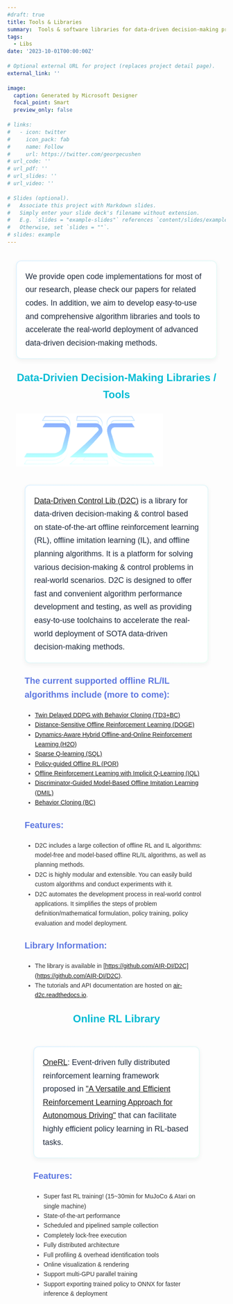 ```yaml
---
#draft: true
title: Tools & Libraries
summary:  Tools & software libraries for data-driven decision-making problems.
tags:
  - Libs
date: '2023-10-01T00:00:00Z'

# Optional external URL for project (replaces project detail page).
external_link: ''

image:
  caption: Generated by Microsoft Designer
  focal_point: Smart
  preview_only: false

# links:
#   - icon: twitter
#     icon_pack: fab
#     name: Follow
#     url: https://twitter.com/georgecushen
# url_code: ''
# url_pdf: ''
# url_slides: ''
# url_video: ''

# Slides (optional).
#   Associate this project with Markdown slides.
#   Simply enter your slide deck's filename without extension.
#   E.g. `slides = "example-slides"` references `content/slides/example-slides.md`.
#   Otherwise, set `slides = ""`.
# slides: example
---
```


<div style="font-family: Helvetica, sans-serif; max-width: 960px; margin: 0 auto; padding: 20px; line-height: 1.6; color: #333;">

  <div style="
    padding: 2px;
    border-radius: 12px;
    background: linear-gradient(135deg, #e0f2fe, #ecfdf5);
    box-shadow: 0 4px 12px rgba(0,0,0,0.05);
">
    <div style="
        background: white;
        border-radius: 10px;
        padding: 20px;
    ">
        <p style="
            font-size: 18px;
            line-height: 1.7;
            color: #1e293b;
            margin: 0;
        ">
            We provide open code implementations for most of our research, please check our papers for related codes. In addition, we aim to develop easy-to-use and comprehensive algorithm libraries and tools to accelerate the real-world deployment of advanced data-driven decision-making methods.
        </p>
    </div>
</div>

<h3 style="margin-top: 24px; color: #00bcd4; font-size: 24px; text-align: center;">Data-Drivien Decision-Making Libraries / Tools</h3>

![screen reader text](d2c-logo.png "")


<div style="font-family: Helvetica, sans-serif; max-width: 960px; margin: 0 auto; padding: 20px; line-height: 1.6; color: #333;">

  <div style="
    padding: 2px;
    border-radius: 12px;
    background: linear-gradient(135deg, #e0f2fe, #ecfdf5);
    box-shadow: 0 4px 12px rgba(0,0,0,0.05);
">
    <div style="
        background: white;
        border-radius: 10px;
        padding: 20px;
    ">
        <p style="
            font-size: 18px;
            line-height: 1.7;
            color: #1e293b;
            margin: 0;
        ">
            <a href="https://github.com/AIR-DI/D2C">Data-Driven Control Lib (D2C)</a> is a library for data-driven decision-making & control based on state-of-the-art offline reinforcement learning (RL), offline imitation learning (IL), and offline planning algorithms. It is a platform for solving various decision-making & control problems in real-world scenarios. D2C is designed to offer fast and convenient algorithm performance development and testing, as well as providing easy-to-use toolchains to accelerate the real-world deployment of SOTA data-driven decision-making methods.
        </p>
    </div>
</div>

<h3 style="margin-top: 24px; color:rgb(94, 120, 225); font-size: 20px;">The current supported offline RL/IL algorithms include (more to come):</h3>

- [Twin Delayed DDPG with Behavior Cloning (TD3+BC)](https://arxiv.org/pdf/2106.06860.pdf)
- [Distance-Sensitive Offline Reinforcement Learning (DOGE)](https://arxiv.org/abs/2205.11027.pdf)
- [Dynamics-Aware Hybrid Offline-and-Online Reinforcement Learning (H2O)](https://arxiv.org/abs/2206.13464.pdf)
- [Sparse Q-learning (SQL)](https://arxiv.org/abs/2303.15810)
- [Policy-guided Offline RL (POR)](https://arxiv.org/abs/2210.08323)
- [Offline Reinforcement Learning with Implicit Q-Learning (IQL)](https://arxiv.org/pdf/2110.06169.pdf)
- [Discriminator-Guided Model-Based Offline Imitation Learning (DMIL)](https://arxiv.org/abs/2207.00244)
- [Behavior Cloning (BC)](http://www.cse.unsw.edu.au/~claude/papers/MI15.pdf)

<h3 style="margin-top: 24px; color:rgb(94, 120, 225); font-size: 20px;">Features:</h3>

- D2C includes a large collection of offline RL and IL algorithms: model-free and model-based offline RL/IL algorithms, as well as planning methods. 
- D2C is highly modular and extensible. You can easily build custom algorithms and conduct experiments with it.
- D2C automates the development process in real-world control applications. It simplifies the steps of problem definition/mathematical formulation, policy training, policy evaluation and model deployment.

<h3 style="margin-top: 24px; color:rgb(94, 120, 225); font-size: 20px;">Library Information:</h3>

- The library is available in [https://github.com/AIR-DI/D2C](https://github.com/AIR-DI/D2C).
- The tutorials and API documentation are hosted on [air-d2c.readthedocs.io](https://air-d2c.readthedocs.io/).


<h3 style="margin-top: 24px; color: #00bcd4; font-size: 24px; text-align: center;">Online RL Library</h3>

<div style="font-family: Helvetica, sans-serif; max-width: 960px; margin: 0 auto; padding: 20px; line-height: 1.6; color: #333;">

  <div style="
    padding: 2px;
    border-radius: 12px;
    background: linear-gradient(135deg, #e0f2fe, #ecfdf5);
    box-shadow: 0 4px 12px rgba(0,0,0,0.05);
">
    <div style="
        background: white;
        border-radius: 10px;
        padding: 20px;
    ">
        <p style="
            font-size: 18px;
            line-height: 1.7;
            color: #1e293b;
            margin: 0;
        ">
            <a href="https://github.com/imoneoi/onerl">OneRL</a>: Event-driven fully distributed reinforcement learning framework proposed in <a href="https://arxiv.org/abs/2110.11573">"A Versatile and Efficient Reinforcement Learning Approach for Autonomous Driving"</a> that can facilitate highly efficient policy learning in RL-based tasks.
        </p>
    </div>
</div>

<h3 style="margin-top: 24px; color:rgb(94, 120, 225); font-size: 20px;">Features:</h3>

- Super fast RL training! (15~30min for MuJoCo & Atari on single machine)
- State-of-the-art performance
- Scheduled and pipelined sample collection
- Completely lock-free execution
- Fully distributed architecture
- Full profiling & overhead identification tools 
- Online visualization & rendering
- Support multi-GPU parallel training
- Support exporting trained policy to ONNX for faster inference & deployment


